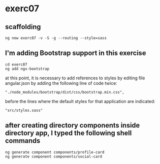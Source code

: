 # exerc07

## scaffolding

```shell
ng new exerc07 -v -S -g --routing --style=sass
```

## I'm adding Bootstrap support in this exercise

```shell
cd exerc07
ng add ngx-bootstrap
```

at this point, it is necessary to add references to styles by editing file angular.json by adding the following line of code twice:

```text
"./node_modules/bootstrap/dist/css/bootstrap.min.css",
```

before the lines where the default styles for that application are indicated:

```text
"src/styles.sass"
```

## after creating directory components inside directory app, I typed the following shell commands

```shell
ng generate component components/profile-card
ng generate component components/social-card
```
